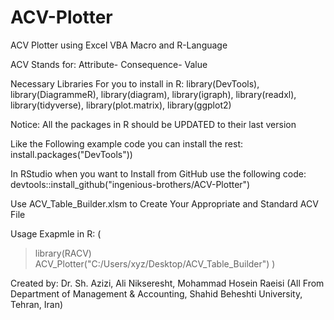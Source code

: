 # ACV-Plotter

ACV Plotter using Excel VBA Macro and R-Language

ACV Stands for: Attribute- Consequence- Value

Necessary Libraries For you to install in R: 
  library(DevTools),
  library(DiagrammeR),
  library(diagram),
  library(igraph),
  library(readxl),
  library(tidyverse),
  library(plot.matrix),
  library(ggplot2)
 
 
Notice: All the packages in R should be UPDATED to their last version

Like the Following example code you can install the rest: 
install.packages("DevTools"))


In RStudio when you want to Install from GitHub use the following code: 
devtools::install_github("ingenious-brothers/ACV-Plotter")


Use ACV_Table_Builder.xlsm to Create Your Appropriate and Standard ACV File

Usage Exapmle in R:
(
> library(RACV)
> ACV_Plotter("C:/Users/xyz/Desktop/ACV_Table_Builder")
)

Created by: Dr. Sh. Azizi, Ali Nikseresht, Mohammad Hosein Raeisi 
(All From Department of Management & Accounting, Shahid Beheshti University, Tehran, Iran)


